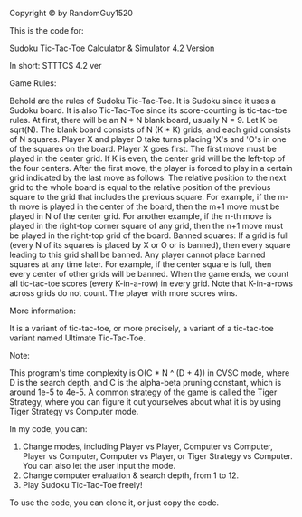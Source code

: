 Copyright © by RandomGuy1520

This is the code for:

Sudoku Tic-Tac-Toe Calculator & Simulator 4.2 Version

In short: STTTCS 4.2 ver

Game Rules:

Behold are the rules of Sudoku Tic-Tac-Toe. It is Sudoku since it uses a Sudoku board. It is also Tic-Tac-Toe since its score-counting is tic-tac-toe rules.
At first, there will be an N * N blank board, usually N = 9. Let K be sqrt(N). The blank board consists of N (K * K) grids, and each grid consists of N squares.
Player X and player O take turns placing 'X's and 'O's in one of the squares on the board. Player X goes first. The first move must be played in the center grid.
If K is even, the center grid will be the left-top of the four centers. After the first move, the player is forced to play in a certain grid indicated by the last move as follows:
The relative position to the next grid to the whole board is equal to the relative position of the previous square to the grid that includes the previous square.
For example, if the m-th move is played in the center of the board, then the m+1 move must be played in N of the center grid.
For another example, if the n-th move is played in the right-top corner square of any grid, then the n+1 move must be played in the right-top grid of the board.
Banned squares: If a grid is full (every N of its squares is placed by X or O or is banned), then every square leading to this grid shall be banned.
Any player cannot place banned squares at any time later. For example, if the center square is full, then every center of other grids will be banned.
When the game ends, we count all tic-tac-toe scores (every K-in-a-row) in every grid. Note that K-in-a-rows across grids do not count. The player with more scores wins.

More information:

It is a variant of tic-tac-toe, or more precisely, a variant of a tic-tac-toe variant named Ultimate Tic-Tac-Toe.

Note:

This program's time complexity is O(C * N ^ (D + 4)) in CVSC mode, where D is the search depth, and C is the alpha-beta pruning constant, which is around 1e-5 to 4e-5.
A common strategy of the game is called the Tiger Strategy, where you can figure it out yourselves about what it is by using Tiger Strategy vs Computer mode.

In my code, you can:

1. Change modes, including Player vs Player, Computer vs Computer, Player vs Computer, Computer vs Player, or Tiger Strategy vs Computer. You can also let the user input the mode.
2. Change computer evaluation & search depth, from 1 to 12.
3. Play Sudoku Tic-Tac-Toe freely!

To use the code, you can clone it, or just copy the code.
